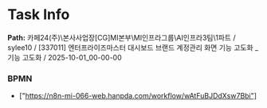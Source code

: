 # Task Info

**Path:** 카페24(주)\본사사업장\[CG]MI본부\MI인프라그룹\AI인프라3팀\1파트 / sylee10 / [337011] 엔터프라이즈마스터 대시보드 브랜드 계정관리 화면 기능 고도화 _ 기능 고도화 / 2025-10-01_00-00-00

### BPMN
- ["https://n8n-mi-066-web.hanpda.com/workflow/wAtFuBJDdXsw7Bbi"]

